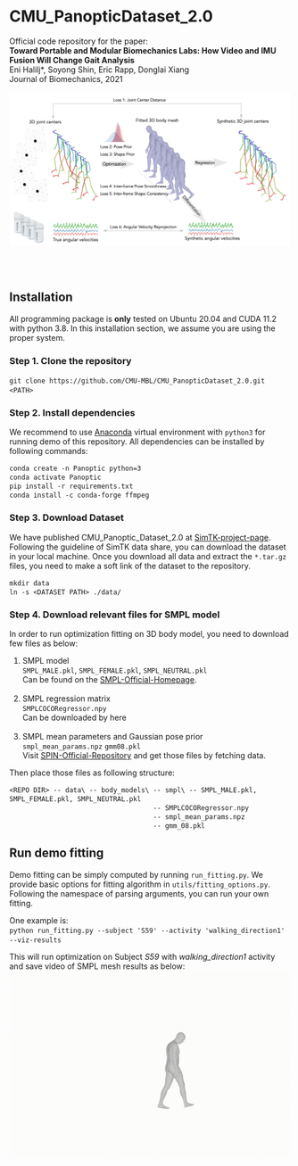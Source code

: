 # CMU_PanopticDataset_2.0

Official code repository for the paper: <br>
**Toward Portable and Modular Biomechanics Labs: How Video and IMU Fusion Will Change Gait Analysis**  
Eni Halilj*, Soyong Shin, Eric Rapp, Donglai Xiang  
Journal of Biomechanics, 2021  
  
![figure [algorithm]: Algorithm Overview](asset/algorithm.png)
  
<br><br>
## Installation  

All programming package is **only** tested on Ubuntu 20.04 and CUDA 11.2 with python 3.8.
In this installation section, we assume you are using the proper system.

### Step 1. Clone the repository  
`git clone https://github.com/CMU-MBL/CMU_PanopticDataset_2.0.git <PATH>`

### Step 2. Install dependencies  
We recommend to use [Anaconda](https://anaconda.org/) virtual environment with `python3` for running demo of this repository. 
All dependencies can be installed by following commands:
```
conda create -n Panoptic python=3
conda activate Panoptic
pip install -r requirements.txt
conda install -c conda-forge ffmpeg
```

### Step 3. Download Dataset
We have published CMU_Panoptic_Dataset_2.0 at [SimTK-project-page](https://simtk.org/projects/cmupanopticdata). 
Following the guideline of SimTK data share, you can download the dataset in your local machine.
Once you download all data and extract the `*.tar.gz` files, you need to make a soft link of the dataset to the repository.
```
mkdir data
ln -s <DATASET PATH> ./data/
```

### Step 4. Download relevant files for SMPL model
In order to run optimization fitting on 3D body model, you need to download few files as below:
1. SMPL model  
    `SMPL_MALE.pkl`, `SMPL_FEMALE.pkl`, `SMPL_NEUTRAL.pkl`  
    Can be found on the [SMPL-Official-Homepage](https://smpl.is.tue.mpg.de/).
    <br><br>
2. SMPL regression matrix  
    `SMPLCOCORegressor.npy`  
    Can be downloaded by here<br><br>
3. SMPL mean parameters and Gaussian pose prior  
    `smpl_mean_params.npz`  `gmm08.pkl`  
    Visit [SPIN-Official-Repository](https://github.com/nkolot/SPIN) and get those files by fetching data.

Then place those files as following structure:
```
<REPO DIR> -- data\ -- body_models\ -- smpl\ -- SMPL_MALE.pkl, SMPL_FEMALE.pkl, SMPL_NEUTRAL.pkl
                                    -- SMPLCOCORegressor.npy
                                    -- smpl_mean_params.npz
                                    -- gmm_08.pkl
```


## Run demo fitting
Demo fitting can be simply computed by running `run_fitting.py`. We provide basic options for fitting algorithm in `utils/fitting_options.py`.
Following the namespace of parsing arguments, you can run your own fitting.

One example is:  
`python run_fitting.py --subject 'S59' --activity 'walking_direction1' --viz-results`

This will run optimization on Subject *S59* with *walking_direction1* activity and save video of SMPL mesh results as below:
![**Video1**: Reconstructed SMPL Model](asset/sample.gif)
